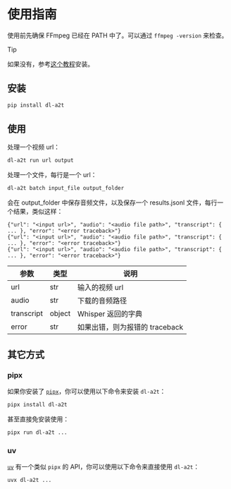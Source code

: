# 使用指南

使用前先确保 FFmpeg 已经在 PATH 中了。可以通过 `ffmpeg -version` 来检查。

> [!TIP]
> 如果没有，参考[这个教程](/docs/ffmpeg)安装。

## 安装

```sh
pip install dl-a2t
```

## 使用

处理一个视频 url：

```sh
dl-a2t run url output
```

处理一个文件，每行是一个 url：

```sh
dl-a2t batch input_file output_folder
```

会在 output_folder 中保存音频文件，以及保存一个 results.jsonl 文件，每行一个结果，类似这样：

```jsonl
{"url": "<input url>", "audio": "<audio file path>", "transcript": { ... }, "error": "<error traceback>"}
{"url": "<input url>", "audio": "<audio file path>", "transcript": { ... }, "error": "<error traceback>"}
{"url": "<input url>", "audio": "<audio file path>", "transcript": { ... }, "error": "<error traceback>"}
```

| 参数       | 类型   | 说明                           |
| ---------- | ------ | ------------------------------ |
| url        | str    | 输入的视频 url                 |
| audio      | str    | 下载的音频路径                 |
| transcript | object | Whisper 返回的字典             |
| error      | str    | 如果出错，则为报错的 traceback |

## 其它方式

### pipx

如果你安装了 [`pipx`](https://github.com/pypa/pipx)，你可以使用以下命令来安装 `dl-a2t`：

```sh
pipx install dl-a2t
```

甚至直接免安装使用：

```sh
pipx run dl-a2t ...
```

### uv

[`uv`](https://github.com/astral-sh/uv) 有一个类似 `pipx` 的 API，你可以使用以下命令来直接使用 `dl-a2t`：

```sh
uvx dl-a2t ...
```
